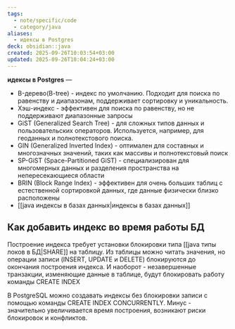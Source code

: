```yaml
---
tags:
  - note/specific/code
  - category/java
aliases:
  - идексы в Postgres
deck: obsidian::java
created: 2025-09-26T10:03:54+03:00
updated: 2025-09-26T10:04:24+03:00
---
```


**идексы в Postgres**
—
- B-дерево(B-tree) - индекс по умолчанию. Подходит для поиска по равенству и диапазонам, поддерживает сортировку и уникальность.
- Хэш-индекс - эффективен для поиска по равенству, но не поддерживают диапазонные запросы
- GiST (Generalized Search Tree) - для сложных типов данных и пользовательских операторов. Используется, например, для геоданных и полнотекстового поиска.
- GIN (Generalized Inverted Index) - оптимален для составных и многозначных значений, таких как массивы и полнотекстовый поиск
- SP-GiST (Space-Partitioned GiST) - специализирован для многомерных данных и разделения пространства на непересекающиеся области
- BRIN (Block Range Index) - эффективен для очень больших таблиц с естественной сортировкой данных, где данные физически близко расположены
- [[java индексы в базах данных|индексы в базах данных]]

## Как добавить индекс во время работы БД

Построение индекса требует установки блокировки типа [[java типы локов в БД|SHARE]] на таблицу. Из таблицы можно читать значения, но операции записи (INSERT, UPDATE и DELETE) блокируются до окончания построения индекса. И наоборот - незавершенные транзакции, изменяющие данные в таблице, будут блокировать работу команды CREATE INDEX

В PostgreSQL можно создавать индексы без блокировки записи с помощью команды CREATE INDEX CONCURRENTLY. Минус - значительно увеличивается время построения, возникают риски блокировок и конфликтов.
